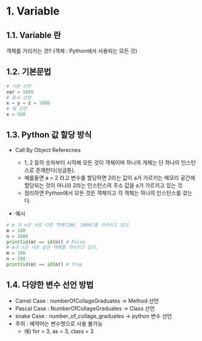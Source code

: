 # 1. Variable
## 1.1. Variable 란
객체를 가리키는 것!!
(객체 : Python에서 사용되는 모든 것)
## 1.2. 기본문법
```python
# 기본 선언
var = 1000
# 동시 선언
x = y = z = 1000
# 재 선언
x = 500
```
## 1.3. Python 값 할당 방식
* Call By Object Referecnes
    - 1, 2 등의 숫자부터 시작해 모든 것이 객체이며 하나의 개체는 단 하나의 인스턴스로 존재한다(싱글톤).
    - 예를들면 a = 2 라고 변수를 할당하면 2라는 값이 a가 가르키는 메모리 공간에 할당되는 것이 아니라 2라는 인스턴스의 주소 값을 a가 가르키고 있는 것
    - 정리하면 Python에서 모든 것은 객체이고 각 객체는 하나의 인스턴스를 갖는다.
    
* 예시
```python
# m 과 n은 서로 다른 객체(100, 1000)를 가리키고 있다
m = 100
n = 1000
print(id(m) == id(n)) # False
# m과 n은 서로 같은 객체를 가리키고 있다.
m = 100
n = 100
print(id(m) == id(n)) # True
```
## 1.4. 다양한 변수 선언 방법
* Camel Case : numberOfCollageGraduates -> Method 선언
* Pascal Case : NumberOfCollageGraduates -> Class 선언
* snake Case : number_of_collage_graduates -> python 변수 선언
* 주의 : 예약어는 변수명으로 사용 불가능
  - 예) for = 3, as = 3, class = 3
